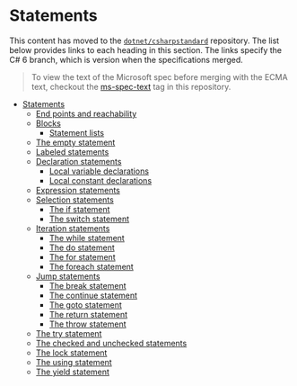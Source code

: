 # Statements

This content has moved to the [`dotnet/csharpstandard`](https://github.com/dotnet/csharpstandard) repository.
The list below provides links to each heading in this section. The links specify the C# 6 branch, which is version when the specifications merged.

> To view the text of the Microsoft spec before merging with the ECMA text, checkout the [ms-spec-text](https://github.com/dotnet/csharplang/releases/tag/ms-spec-text) tag in this repository.

- <a id="statements"></a>[Statements](https://github.com/dotnet/csharpstandard/blob/draft-v6/standard/statements.md#12-statements)
  - <a id="end-points-and-reachability"></a>[End points and reachability](https://github.com/dotnet/csharpstandard/blob/draft-v6/standard/statements.md#122-end-points-and-reachability)
  - <a id="blocks"></a>[Blocks](https://github.com/dotnet/csharpstandard/blob/draft-v6/standard/statements.md#123-blocks)
    - <a id="statement-lists"></a>[Statement lists](https://github.com/dotnet/csharpstandard/blob/draft-v6/standard/statements.md#1232-statement-lists)
  - <a id="the-empty-statement"></a>[The empty statement](https://github.com/dotnet/csharpstandard/blob/draft-v6/standard/statements.md#124-the-empty-statement)
  - <a id="labeled-statements"></a>[Labeled statements](https://github.com/dotnet/csharpstandard/blob/draft-v6/standard/statements.md#125-labeled-statements)
  - <a id="declaration-statements"></a>[Declaration statements](https://github.com/dotnet/csharpstandard/blob/draft-v6/standard/statements.md#126-declaration-statements)
    - <a id="local-variable-declarations"></a>[Local variable declarations](https://github.com/dotnet/csharpstandard/blob/draft-v6/standard/statements.md#1262-local-variable-declarations)
    - <a id="local-constant-declarations"></a>[Local constant declarations](https://github.com/dotnet/csharpstandard/blob/draft-v6/standard/statements.md#1263-local-constant-declarations)
  - <a id="expression-statements"></a>[Expression statements](https://github.com/dotnet/csharpstandard/blob/draft-v6/standard/statements.md#127-expression-statements)
  - <a id="selection-statements"></a>[Selection statements](https://github.com/dotnet/csharpstandard/blob/draft-v6/standard/statements.md#128-selection-statements)
    - <a id="the-if-statement"></a>[The if statement](https://github.com/dotnet/csharpstandard/blob/draft-v6/standard/statements.md#1282-the-if-statement)
    - <a id="the-switch-statement"></a>[The switch statement](https://github.com/dotnet/csharpstandard/blob/draft-v6/standard/statements.md#1283-the-switch-statement)
  - <a id="iteration-statements"></a>[Iteration statements](https://github.com/dotnet/csharpstandard/blob/draft-v6/standard/statements.md#129-iteration-statements)
    - <a id="the-while-statement"></a>[The while statement](https://github.com/dotnet/csharpstandard/blob/draft-v6/standard/statements.md#1292-the-while-statement)
    - <a id="the-do-statement"></a>[The do statement](https://github.com/dotnet/csharpstandard/blob/draft-v6/standard/statements.md#1293-the-do-statement)
    - <a id="the-for-statement"></a>[The for statement](https://github.com/dotnet/csharpstandard/blob/draft-v6/standard/statements.md#1294-the-for-statement)
    - <a id="the-foreach-statement"></a>[The foreach statement](https://github.com/dotnet/csharpstandard/blob/draft-v6/standard/statements.md#1295-the-foreach-statement)
  - <a id="jump-statements"></a>[Jump statements](https://github.com/dotnet/csharpstandard/blob/draft-v6/standard/statements.md#1210-jump-statements)
    - <a id="the-break-statement"></a>[The break statement](https://github.com/dotnet/csharpstandard/blob/draft-v6/standard/statements.md#12102-the-break-statement)
    - <a id="the-continue-statement"></a>[The continue statement](https://github.com/dotnet/csharpstandard/blob/draft-v6/standard/statements.md#12103-the-continue-statement)
    - <a id="the-goto-statement"></a>[The goto statement](https://github.com/dotnet/csharpstandard/blob/draft-v6/standard/statements.md#12104-the-goto-statement)
    - <a id="the-return-statement"></a>[The return statement](https://github.com/dotnet/csharpstandard/blob/draft-v6/standard/statements.md#12105-the-return-statement)
    - <a id="the-throw-statement"></a>[The throw statement](https://github.com/dotnet/csharpstandard/blob/draft-v6/standard/statements.md#12106-the-throw-statement)
  - <a id="the-try-statement"></a>[The try statement](https://github.com/dotnet/csharpstandard/blob/draft-v6/standard/statements.md#1211-the-try-statement)
  - <a id="the-checked-and-unchecked-statements"></a>[The checked and unchecked statements](https://github.com/dotnet/csharpstandard/blob/draft-v6/standard/statements.md#1212-the-checked-and-unchecked-statements)
  - <a id="the-lock-statement"></a>[The lock statement](https://github.com/dotnet/csharpstandard/blob/draft-v6/standard/statements.md#1213-the-lock-statement)
  - <a id="the-using-statement"></a>[The using statement](https://github.com/dotnet/csharpstandard/blob/draft-v6/standard/statements.md#1214-the-using-statement)
  - <a id="the-yield-statement"></a>[The yield statement](https://github.com/dotnet/csharpstandard/blob/draft-v6/standard/statements.md#1215-the-yield-statement)
